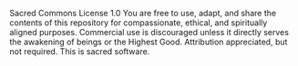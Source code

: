 Sacred Commons License 1.0
You are free to use, adapt, and share the contents of this repository for compassionate, ethical, and spiritually aligned purposes. Commercial use is discouraged unless it directly serves the awakening of beings or the Highest Good. Attribution appreciated, but not required. This is sacred software.
